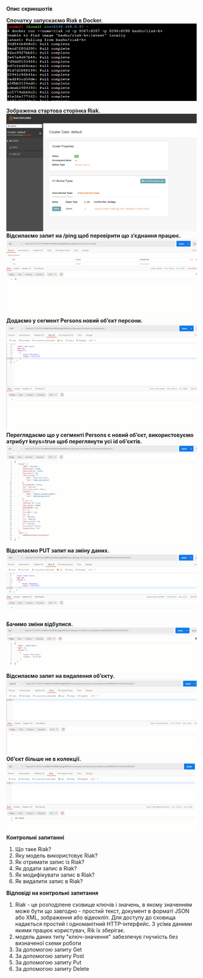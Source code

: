 **Опис скриншотів**

**Спочатку запускаємо Riak в Docker.**
![Image1](https://github.com/DmitriySinilo/DockerLabs/blob/lab6/lb6/1.PNG)

**Зображена стартова сторінка Riak.**
![Image1](https://github.com/DmitriySinilo/DockerLabs/blob/lab6/lb6/2.PNG)
**Відсилаємо запит на /ping  щоб перевірити що з’єднання працює.**
![Image1](https://github.com/DmitriySinilo/DockerLabs/blob/lab6/lb6/3.PNG)
**Додаємо у сегмент Persons новий об’єкт персони.**
![Image1](https://github.com/DmitriySinilo/DockerLabs/blob/lab6/lb6/5.PNG)
**Переглядаємо що у сегменті Persons є новий об’єкт, використовуємо атрибут keys=true щоб переглянути усі id об’єктів.**
![Image1](https://github.com/DmitriySinilo/DockerLabs/blob/lab6/lb6/6.PNG)
**Відсилаємо PUT запит на зміну даних.**
![Image1](https://github.com/DmitriySinilo/DockerLabs/blob/lab6/lb6/8.PNG)
**Бачимо зміни відбулися.**
![Image1](https://github.com/DmitriySinilo/DockerLabs/blob/lab6/lb6/9.PNG)
**Відсилаємо запит на видалення об’єкту.**
![Image1](https://github.com/DmitriySinilo/DockerLabs/blob/lab6/lb6/10.PNG)
**Об’єкт більше не в колекції.**
![Image1](https://github.com/DmitriySinilo/DockerLabs/blob/lab6/lb6/11.PNG)
**Контрольні запитанні**
1.	Що таке Riak?
2.	Яку модель використовує Riak?
3.	Як отримати запис із Riak?
4.	Як додати запис в Riak?
5.	Як модифікувати запис в Riak?
6.	Як видалити запис в Riak?

**Відповіді на контрольні запитання**
1. Riak - це розподілене сховище ключів і значень, в якому значенням може бути що завгодно - простий текст, документ в форматі JSON або XML, зображення або відеокліп. Для доступу до сховища надається простий і одноманітний HTTP-інтерфейс. З усіма даними якими працює користувач, Rik їх зберігає.
2. модель даних типу "ключ-значення" забезпечує гнучкість без визначеної схеми роботи
3. За допомогою запиту Get
4. За допомогою запиту Post
5. За допомогою запиту Put
6. За допомогою запиту Delete
